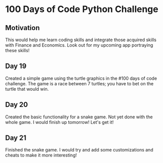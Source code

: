 # 100 Days of Code Python Challenge


## Motivation
This would help me learn coding skills and integrate those acquired skills with Finance and Economics.
Look out for my upcoming app portraying these skills!


## Day 19 
Created a simple game using the turtle graphics in the #100 days of code challenge.
The game is a race between 7 turtles; you have to bet on the turtle that would win.


## Day 20
Created the basic functionality for a snake game. Not yet done with the whole game.
I would finish up tomorrow! Let's get it!


## Day 21
Finished the snake game.
I would try and add some customizations and cheats to make it more interesting!
